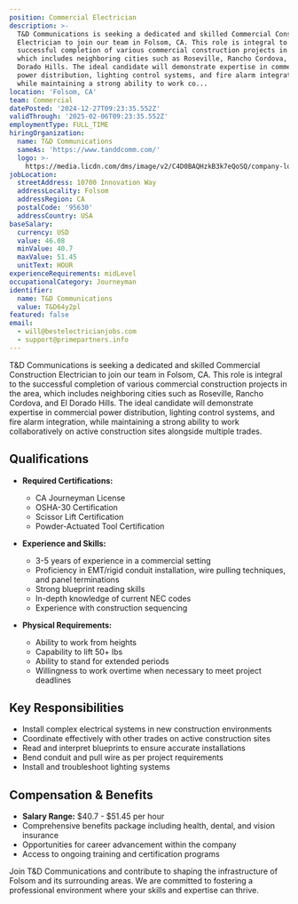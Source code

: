 ```yaml
---
position: Commercial Electrician
description: >-
  T&D Communications is seeking a dedicated and skilled Commercial Construction
  Electrician to join our team in Folsom, CA. This role is integral to the
  successful completion of various commercial construction projects in the area,
  which includes neighboring cities such as Roseville, Rancho Cordova, and El
  Dorado Hills. The ideal candidate will demonstrate expertise in commercial
  power distribution, lighting control systems, and fire alarm integration,
  while maintaining a strong ability to work co...
location: 'Folsom, CA'
team: Commercial
datePosted: '2024-12-27T09:23:35.552Z'
validThrough: '2025-02-06T09:23:35.552Z'
employmentType: FULL_TIME
hiringOrganization:
  name: T&D Communications
  sameAs: 'https://www.tanddcomm.com/'
  logo: >-
    https://media.licdn.com/dms/image/v2/C4D0BAQHzkB3k7eQoSQ/company-logo_200_200/company-logo_200_200/0/1631320385872?e=2147483647&v=beta&t=nuFy5lrwqoCuQ6_2P8hO_EwhwJlnndzcbM7ZPSfdKlM
jobLocation:
  streetAddress: 10700 Innovation Way
  addressLocality: Folsom
  addressRegion: CA
  postalCode: '95630'
  addressCountry: USA
baseSalary:
  currency: USD
  value: 46.08
  minValue: 40.7
  maxValue: 51.45
  unitText: HOUR
experienceRequirements: midLevel
occupationalCategory: Journeyman
identifier:
  name: T&D Communications
  value: T&D64y2pl
featured: false
email:
  - will@bestelectricianjobs.com
  - support@primepartners.info
---
```




T&D Communications is seeking a dedicated and skilled Commercial Construction Electrician to join our team in Folsom, CA. This role is integral to the successful completion of various commercial construction projects in the area, which includes neighboring cities such as Roseville, Rancho Cordova, and El Dorado Hills. The ideal candidate will demonstrate expertise in commercial power distribution, lighting control systems, and fire alarm integration, while maintaining a strong ability to work collaboratively on active construction sites alongside multiple trades.

## Qualifications

- **Required Certifications:**
  - CA Journeyman License
  - OSHA-30 Certification
  - Scissor Lift Certification
  - Powder-Actuated Tool Certification

- **Experience and Skills:**
  - 3-5 years of experience in a commercial setting
  - Proficiency in EMT/rigid conduit installation, wire pulling techniques, and panel terminations
  - Strong blueprint reading skills
  - In-depth knowledge of current NEC codes
  - Experience with construction sequencing

- **Physical Requirements:**
  - Ability to work from heights
  - Capability to lift 50+ lbs
  - Ability to stand for extended periods
  - Willingness to work overtime when necessary to meet project deadlines

## Key Responsibilities

- Install complex electrical systems in new construction environments
- Coordinate effectively with other trades on active construction sites
- Read and interpret blueprints to ensure accurate installations
- Bend conduit and pull wire as per project requirements
- Install and troubleshoot lighting systems

## Compensation & Benefits

- **Salary Range:** $40.7 - $51.45 per hour
- Comprehensive benefits package including health, dental, and vision insurance
- Opportunities for career advancement within the company
- Access to ongoing training and certification programs

Join T&D Communications and contribute to shaping the infrastructure of Folsom and its surrounding areas. We are committed to fostering a professional environment where your skills and expertise can thrive.

